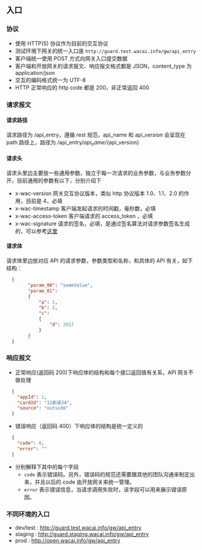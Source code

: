 ## 入口

### 协议
- 使用 HTTP(S) 协议作为目前的交互协议
- 测试环境下网关的统一入口是 `http://guard.test.wacai.info/gw/api_entry`
- 客户端统一使用 POST 方式向网关入口提交数据
- 客户端和开放网关的请求报文、响应报文格式都是 JSON，content_type 为 application/json
- 交互的编码格式统一为 UTF-8
- HTTP 正常响应的 http code 都是 200，非正常返回 400

### 请求报文

#### 请求路径
请求路径为 /api_entry，遵循 rest 规范，api_name 和 api_version 会呈现在 path 路径上，路径为 /api_entry/${api_name}/${api_version}

#### 请求头
请求头里边主要放一些通用参数，独立于每一次请求的业务参数，与业务参数分开，目前通用的参数有以下，分别介绍下
- x-wac-version 网关交互协议版本，类似 http 协议版本 1.0、1.1、2.0 的作用，目前是 4，必填
- x-wac-timestamp 客户端发起请求的时间戳，毫秒数，必填
- x-wac-access-token 客户端请求的 access_token ，必填
- x-wac-signature 请求的签名，必填，是通过签名算法对请求参数签名生成的，可以参考[这里](api_sign.md)

#### 请求体
请求体里边放对应 API 的请求参数，参数类型和名称，和具体的 API 有关，如下结构：
```json
  {
        "param_00": "someValue",
        "param_01": 
        {
            "a": 1,
            "b": 2,
            "c": 
            { 
                "d": 2017 
            }
        }
  }
```

### 响应报文
- 正常响应(返回码 200)下响应体的结构和每个接口返回值有关系，API 网关不做处理
```json
  {  
	"appId": 1,
    "cardId": "12新闻34",
    "source": "outside"
  }
```
- 错误响应（返回码 400）下响应体的结构是统一定义的
```json
  {
    "code": 0,
    "error": ""
  }
```
- 分别解释下其中的每个字段
  - `code` 表示错误码。另外，错误码的规范还需要跟其他的团队沟通来制定出来，并且以后的 code 由开放网关来统一管理。
  - `error` 表示错误信息，当请求调用失败时，该字段可以用来展示错误原因。

### 不同环境的入口
- dev/test : http://guard.test.wacai.info/gw/api_entry
- staging : http://guard.staging.wacai.info/gw/api_entry
- prod : http://open.wacai.info/gw/api_entry
